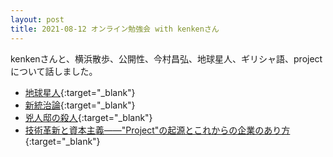 ```yaml
---
layout: post
title: 2021-08-12 オンライン勉強会 with kenkenさん
---
```


kenkenさんと、横浜散歩、公開性、今村昌弘、地球星人、ギリシャ語、projectについて話しました。

- [地球星人](https://www.amazon.co.jp/dp/B08XX82JV1/ref=cm_sw_r_tw_dp_QSMXY4TS9R00PVTPS824){:target="_blank"}
- [新統治論](https://www.amazon.co.jp/dp/4778314263/ref=cm_sw_r_tw_dp_5618753K81BNF0W7EVWH?_encoding=UTF8&psc=1 ){:target="_blank"}
- [兇人邸の殺人](https://www.amazon.co.jp/dp/B09534M7G5/ref=cm_sw_r_tw_dp_DYDXDRVFJE80P62Z270D){:target="_blank"}
- [技術革新と資本主義——"Project"の起源とこれからの企業のあり方](https://www.ibm.com/think/jp-ja/business/Innovation-capitalism/){:target="_blank"}
